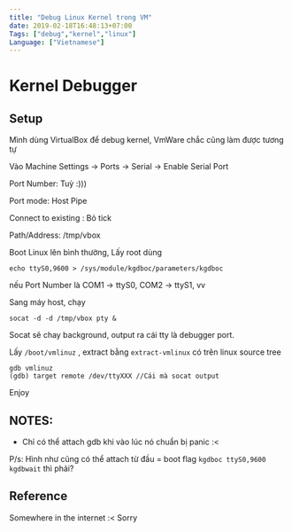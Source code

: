 ```yaml
---
title: "Debug Linux Kernel trong VM"
date: 2019-02-18T16:48:13+07:00
Tags: ["debug","kernel","linux"]
Language: ["Vietnamese"]
---
```


# Kernel Debugger

## Setup

Mình dùng VirtualBox để debug kernel, VmWare chắc cũng làm được tương tự

Vào Machine Settings -> Ports -> Serial -> Enable Serial Port

Port Number: Tuỳ :)))

Port mode: Host Pipe

Connect to existing : Bỏ tick

Path/Address: /tmp/vbox

Boot Linux lên bình thường, Lấy root dùng

`echo ttyS0,9600 > /sys/module/kgdboc/parameters/kgdboc`

nếu Port Number là COM1 -> ttyS0, COM2 -> ttyS1, vv

Sang máy host, chạy 

`socat -d -d /tmp/vbox pty &`

Socat sẽ chay background, output ra cái tty là debugger port.

Lấy `/boot/vmlinuz` , extract bằng `extract-vmlinux` có trên linux source tree

```
gdb vmlinuz
(gdb) target remote /dev/ttyXXX //Cái mà socat output
```

Enjoy

## NOTES:

- Chỉ có thể attach gdb khi vào lúc nó chuẩn bị panic :<

P/s: Hình như cũng có thể attach từ đầu = boot flag `kgdboc ttyS0,9600 kgdbwait` thì phải?

## Reference
  Somewhere in the internet :< Sorry
